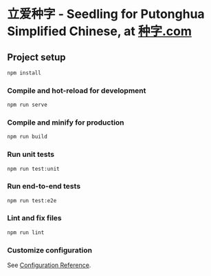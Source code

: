 # 立爱种字 - Seedling for Putonghua Simplified Chinese, at [种字.com](https://种字.com)

## Project setup

```sh
npm install
```

### Compile and hot-reload for development

```sh
npm run serve
```

### Compile and minify for production

```sh
npm run build
```

### Run unit tests

```sh
npm run test:unit
```

### Run end-to-end tests

```sh
npm run test:e2e
```

### Lint and fix files

```sh
npm run lint
```

### Customize configuration

See [Configuration Reference](https://cli.vuejs.org/config/).

